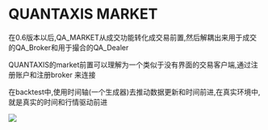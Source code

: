 # QUANTAXIS MARKET

在0.6版本以后,QA_MARKET从成交功能转化成交易前置,然后解耦出来用于成交的QA_Broker和用于撮合的QA_Dealer

QUANTAXIS的market前置可以理解为一个类似于没有界面的交易客户端,通过注册账户和注册broker 来连接

在backtest中,使用时间轴(一个生成器)去推动数据更新和时间前进,在真实环境中,就是真实的时间和行情驱动前进

![](http://pic.yutiansut.com/market_gen.png)